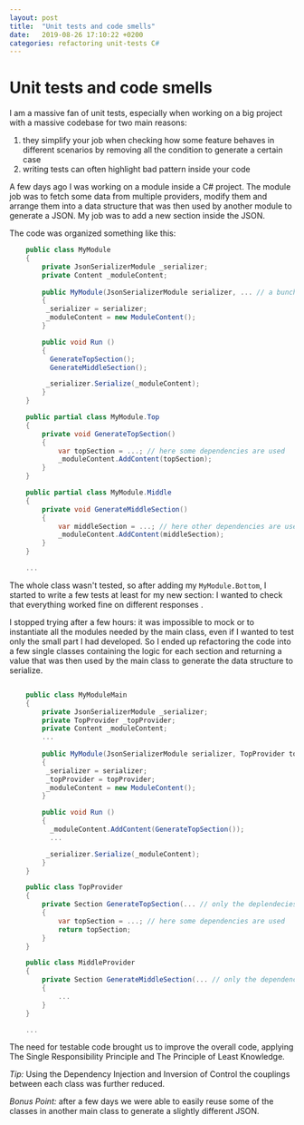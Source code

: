 ```yaml
---
layout: post
title:  "Unit tests and code smells"
date:   2019-08-26 17:10:22 +0200
categories: refactoring unit-tests C#
---
```


# Unit tests and code smells

I am a massive fan of unit tests, especially when working on a big project with a massive codebase for two main reasons:

 1. they simplify your job when checking how some feature behaves in different scenarios by removing all the condition to generate a certain case
 1. writing tests can often highlight bad pattern inside your code

A few days ago I was working on a module inside a C# project. The module job was to fetch some data from multiple providers, modify them and arrange them into a data structure that was then used by another module to generate a JSON. My job was to add a new section inside the JSON.

The code was organized something like this:

``` C#
    public class MyModule
    {
        private JsonSerializerModule _serializer;
        private Content _moduleContent;
    
        public MyModule(JsonSerializerModule serializer, ... // a bunch of other dependencies needed by the partial modules)
        {
         _serializer = serializer;
         _moduleContent = new ModuleContent();
        }

        public void Run ()
        {
          GenerateTopSection();
          GenerateMiddleSection();

         _serializer.Serialize(_moduleContent);
        }
    }

    public partial class MyModule.Top
    {
        private void GenerateTopSection()
        {
            var topSection = ...; // here some dependencies are used
            _moduleContent.AddContent(topSection);
        }
    }

    public partial class MyModule.Middle
    {
        private void GenerateMiddleSection()
        {
            var middleSection = ...; // here other dependencies are used
            _moduleContent.AddContent(middleSection);
        }
    }

    ...

``` 

 The whole class wasn't tested, so after adding my `MyModule.Bottom`, I started to write a few tests at least for my new section: I wanted to check that everything worked fine 
 on different responses .
 
 I stopped trying after a few hours: it was impossible to mock or to instantiate all the modules needed by the main class, even if I wanted to test only the small part I had developed.
 So I ended up refactoring the code into a few single classes containing the logic for each section and returning a value that was then used by the main class to generate the data structure to serialize.

```C#

    public class MyModuleMain
    {
        private JsonSerializerModule _serializer;
        private TopProvider _topProvider;
        private Content _moduleContent;
        ...
    
        public MyModule(JsonSerializerModule serializer, TopProvider topProvider, ... // all the section subclasses 
        {
         _serializer = serializer;
         _topProvider = topProvider;
         _moduleContent = new ModuleContent();
        }

        public void Run ()
        {
          _moduleContent.AddContent(GenerateTopSection());
          ...

         _serializer.Serialize(_moduleContent);
        }
    }

    public class TopProvider
    {
        private Section GenerateTopSection(... // only the deplendecies for this module)
        {
            var topSection = ...; // here some dependencies are used
            return topSection;
        }
    }

    public class MiddleProvider
    {
        private Section GenerateMiddleSection(... // only the dependencies for this module)
        {
            ...
        }
    }

    ...

```
The need for testable code brought us to improve the overall code, applying The Single Responsibility Principle and The Principle of Least Knowledge.

_Tip:_ Using the Dependency Injection and Inversion of Control the couplings between each class was further reduced.

_Bonus Point:_ after a few days we were able to easily reuse some of the classes in another main class to generate a slightly different JSON.